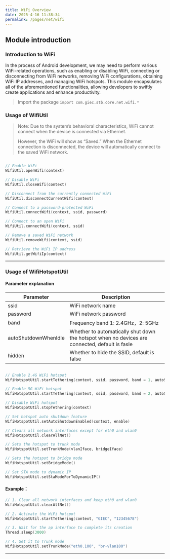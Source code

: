 ```yaml
---
title: WiFi Overview
date: 2025-4-16 11:38:34
permalink: /pages/net/wifi
---
```

## Module introduction

### Introduction to WiFi

In the process of Android development, we may need to perform various WiFi-related operations, such as enabling or disabling WiFi, connecting or disconnecting from WiFi networks, removing WiFi configurations, obtaining WiFi IP addresses, and managing WiFi hotspots. This module encapsulates all of the aforementioned functionalities, allowing developers to swiftly create applications and enhance productivity.

> Import the package `import com.giec.stb.core.net.wifi.*`

### Usage of WifiUtil

> Note: Due to the system’s behavioral characteristics, WiFi cannot connect when the device is connected via Ethernet.
> 
> However, the WiFi will show as “Saved.” When the Ethernet connection is disconnected, the device will automatically connect to the saved WiFi network.

```kotlin

// Enable WiFi
WifiUtil.openWifi(context)

// Disable WiFi
WifiUtil.closeWifi(context)

// Disconnect from the currently connected WiFi
WifiUtil.disconnectCurrentWifi(context)

// Connect to a password-protected WiFi
WifiUtil.connectWifi(context, ssid, password)

// Connect to an open WiFi
WifiUtil.connectWifi(context, ssid)

// Remove a saved WiFi network
WifiUtil.removeWifi(context, ssid)

// Retrieve the WiFi IP address
WifiUtil.getWifiIp(context)

```

-------------------------------------------------------------------

### Usage of WifiHotspotUtil

#### Parameter explanation
| Parameter | Description                                                                                    |
| --------- |------------------------------------------------------------------------------------------------|
| ssid | WiFi network name                                                                              |
| password | WiFi network password                                                                          |
| band | Frequency band  1: 2.4GHz，2: 5GHz                                                              |
| autoShutdownWhenIdle | Whether to automatically shut down the hotspot when no devices are connected, default is fasle |
| hidden | Whether to hide the SSID, default is false                                                     |

```kotlin

// Enable 2.4G WiFi hotspot
WifiHotspotUtil.startTethering(context, ssid, password, band = 1, autoShutdownWhenIdle, hidden)

// Enable 5G WiFi hotspot
WifiHotspotUtil.startTethering(context, ssid, password, band = 2, autoShutdownWhenIdle, hidden)

// Disable WiFi hotspot
WifiHotspotUtil.stopTethering(context)

// Set hotspot auto shutdown feature
WifiHotspotUtil.setAutoShutdownEnabled(context, enable)

// Clears all network interfaces except for eth0 and wlan0
WifiHotspotUtil.clearAllNet()

// Sets the hotspot to trunk mode
WifiHotspotUtil.setTrunkMode(vlanIface, bridgeIface)

// Sets the hotspot to bridge mode
WifiHotspotUtil.setBridgeMode()

// Set STA mode to dynamic IP
WifiHotspotUtil.setStaModeForToDynamicIP()
```

#### Example：
```kotlin
// 1. Clear all network interfaces and keep eth0 and wlan0
WifiHotspotUtil.clearAllNet()

// 2. Activate the WiFi hotspot
WifiHotspotUtil.startTethering(context, "GIEC", "12345678")

// 3. Wait for the ap interface to complete its creation
Thread.sleep(3000)

// 4. Set it to Trunk mode
WifiHotspotUtil.setTrunkMode("eth0.100", "br-vlan100")
```
-------------------------------------------------------------------